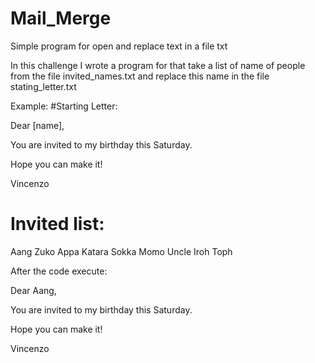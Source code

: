 # Mail_Merge
Simple program for open and replace text in a file txt

In this challenge I wrote a program for that take a list of name of people from the file invited_names.txt and replace this name in the file stating_letter.txt

Example:
#Starting Letter:

Dear [name],

You are invited to my birthday this Saturday.

Hope you can make it!

Vincenzo

# Invited list:

Aang
Zuko
Appa
Katara
Sokka
Momo
Uncle Iroh
Toph

After the code execute:

Dear Aang,

You are invited to my birthday this Saturday.

Hope you can make it!

Vincenzo
